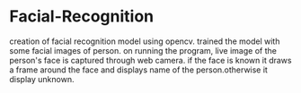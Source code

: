 # Facial-Recognition
creation of facial recognition model using opencv.
trained the model with some facial images of person.
on running the program, live image of the person's face is captured through web camera.
if the face is known it draws a frame around the face and displays name of the person.otherwise it display unknown.
